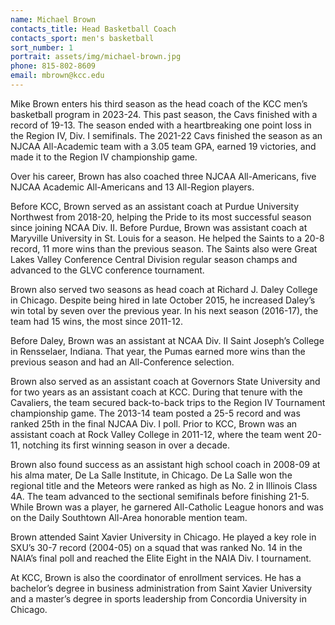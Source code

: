 ```yaml
---
name: Michael Brown
contacts_title: Head Basketball Coach
contacts_sport: men's basketball
sort_number: 1
portrait: assets/img/michael-brown.jpg
phone: 815‑802‑8609
email: mbrown@kcc.edu
---
```

Mike Brown enters his third season as the head coach of the KCC men’s basketball program in 2023-24. This past season, the Cavs finished with a record of 19-13. The season ended with a heartbreaking one point loss in the Region IV, Div. I semifinals. The 2021-22 Cavs finished the season as an NJCAA All-Academic team with a 3.05 team GPA, earned 19 victories, and made it to the Region IV championship game.

Over his career, Brown has also coached three NJCAA All-Americans, five NJCAA Academic All-Americans and 13 All-Region players.

Before KCC, Brown served as an assistant coach at Purdue University Northwest from 2018-20, helping the Pride to its most successful season since joining NCAA Div. II. Before Purdue, Brown was assistant coach at Maryville University in St. Louis for a season. He helped the Saints to a 20-8 record, 11 more wins than the previous season. The Saints also were Great Lakes Valley Conference Central Division regular season champs and advanced to the GLVC conference tournament.

Brown also served two seasons as head coach at Richard J. Daley College in Chicago. Despite being hired in late October 2015, he increased Daley’s win total by seven over the previous year. In his next season (2016-17), the team had 15 wins, the most since 2011-12.

Before Daley, Brown was an assistant at NCAA Div. II Saint Joseph’s College in Rensselaer, Indiana. That year, the Pumas earned more wins than the previous season and had an All-Conference selection.

Brown also served as an assistant coach at Governors State University and for two years as an assistant coach at KCC. During that tenure with the Cavaliers, the team secured back-to-back trips to the Region IV Tournament championship game. The 2013-14 team posted a 25-5 record and was ranked 25th in the final NJCAA Div. I poll. Prior to KCC, Brown was an assistant coach at Rock Valley College in 2011-12, where the team went 20-11, notching its first winning season in over a decade.

Brown also found success as an assistant high school coach in 2008-09 at his alma mater, De La Salle Institute, in Chicago. De La Salle won the regional title and the Meteors were ranked as high as No. 2 in Illinois Class 4A. The team advanced to the sectional semifinals before finishing 21-5. While Brown was a player, he garnered All-Catholic League honors and was on the Daily Southtown All-Area honorable mention team.

Brown attended Saint Xavier University in Chicago. He played a key role in SXU’s 30-7 record (2004-05) on a squad that was ranked No. 14 in the NAIA’s final poll and reached the Elite Eight in the NAIA Div. I tournament.

At KCC, Brown is also the coordinator of enrollment services. He has a bachelor’s degree in business administration from Saint Xavier University and a master’s degree in sports leadership from Concordia University in Chicago.